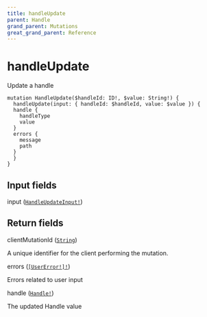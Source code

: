 ```yaml
---
title: handleUpdate
parent: Handle
grand_parent: Mutations
great_grand_parent: Reference
---
```


# handleUpdate

Update a handle

```
mutation HandleUpdate($handleId: ID!, $value: String!) {
  handleUpdate(input: { handleId: $handleId, value: $value }) {
  handle {
    handleType
    value
  }
  errors {
    message
    path
  }
  }
}
```

## Input fields

<div class="field-entry ">
  <span id="input" class="field-name anchored">input (<code><a href="/docs/reference/input_object/handle/handle_update_input">HandleUpdateInput!</a></code>)</span>

  <div class="description-wrapper">

  </div>
</div>

## Return fields

<div class="field-entry ">
  <span id="client_mutation_id" class="field-name anchored">clientMutationId (<code><a href="/docs/reference/scalar/string">String</a></code>)</span>

  <div class="description-wrapper">
   <p>A unique identifier for the client performing the mutation.</p>

  </div>
</div>

<div class="field-entry ">
  <span id="errors" class="field-name anchored">errors (<code><a href="/docs/reference/object/user_error">[UserError!]!</a></code>)</span>

  <div class="description-wrapper">
   <p>Errors related to user input</p>

  </div>
</div>

<div class="field-entry ">
  <span id="handle" class="field-name anchored">handle (<code><a href="/docs/reference/object/handle">Handle!</a></code>)</span>

  <div class="description-wrapper">
   <p>The updated Handle value</p>

  </div>
</div>

